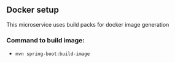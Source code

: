 ## Docker setup

This microservice uses build packs for docker image generation

### Command to build image:

- `mvn spring-boot:build-image`